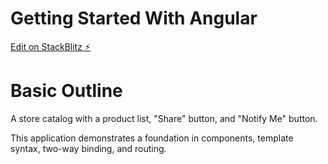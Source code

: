 # Getting Started With Angular

[Edit on StackBlitz ⚡️](https://stackblitz.com/edit/angular-xzhszm-hpeduq)

<h1>Basic Outline</h1>
A store catalog with a product list, "Share" button, and "Notify Me" button. 


This application demonstrates a foundation in components, template syntax, two-way binding, and routing. 
